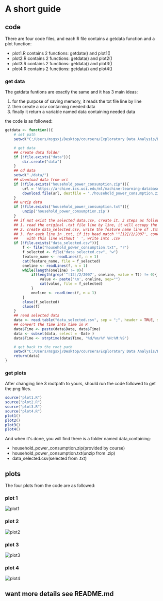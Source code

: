 # A short guide
## code
There are four code files, and each R file contains a getdata function and a plot function:
 - plot1.R contains 2 functions: getdata() and plot1()
 - plot2.R contains 2 functions: getdata() and plot2()
 - plot3.R contains 2 functions: getdata() and plot3()
 - plot4.R contains 2 functions: getdata() and plot4()

### get data
The getdata funtions are exactly the same and it has 3 main ideas:
 1. for the purpose of saving memory, it reads the txt file line by line
 2. then create a csv containing needed data
 3. finally it return a variable named data containing needed data

the code is as followed:
``` R
getdata <- function(){
    # set path
    setwd("C:/Users/msgsxj/Desktop/coursera/Exploratory Data Analysis/ExData_Plotting1")

    # get data
    ## create data folder
    if (!file.exists("data")){
        dir.create("data")
    }
    ## cd data
    setwd("./data/")
    ## download data from url
    if (!file.exists("household_power_consumption.zip")){
        url = 'https://archive.ics.uci.edu/ml/machine-learning-databases/00235/household_power_consumption.zip'
        download.file(url, destfile = "./household_power_consumption.zip", method = "curl")
    }
    ## unzip data
    if (!file.exists("household_power_consumption.txt")){
        unzip('household_power_consumption.zip')
    }
    ## if not exist the selected data.csv, create it. 3 steps as followed:
    ## 1. read the original .txt file line by line, it will occupy the least memory
    ## 2. create data_selected.csv, write the feature name line of .txt into .csv
    ## 3. for each line in .txt, if its head match '^[12]/2/2007', concatenate '\n'
    ##    with this line without ' ', write into .csv
    if (!file.exists("data_selected.csv")){
        f <- file("household_power_consumption.txt", "r")
        f_selected <- file("data_selected.csv", "w")
        feature_name <- readLines(f, n = 1)
        cat(feature_name, file = f_selected)
        oneline <- readLines(f, n = 1)
        while(length(oneline) != 0){
            if(length(grep('^[12]/2/2007', oneline, value = T)) != 0){
                value <- paste('\n', oneline, sep="")
                cat(value, file = f_selected)
            }
            oneline <- readLines(f, n = 1)
        }
        close(f_selected)
        close(f)
    }
    ## read selected data
    data <- read.table("data_selected.csv", sep = ";", header = TRUE, stringsAsFactors = F)
    ## convert the Time into time in R
    data$Time <- paste(data$Date, data$Time)
    data <- subset(data, select = -Date )
    data$Time <- strptime(data$Time, "%d/%m/%Y %H:%M:%S")

    # get back to the root path
    setwd("C:/Users/msgsxj/Desktop/coursera/Exploratory Data Analysis/ExData_Plotting1")
    return(data)
}
```
### get plots
After changing line 3 rootpath to yours, should run the code followed to get the png files.
``` R
source("plot1.R")
source("plot2.R")
source("plot3.R")
source("plot4.R")
plot1()
plot2()
plot3()
plot4()
```
And when it's done, you will find there is a folder named data,containing:
 - household_power_consumption.zip(provided by course)
 - household_power_consumption.txt(unzip from .zip)
 - data_selected.csv(selected from .txt)

## plots
The four plots from the code are as followed:


### plot 1


![plot1](plot1.png)


### plot 2

![plot2](plot2.png)


### plot 3

![plot3](plot3.png)


### plot 4

![plot4](plot4.png)

## want more details see README.md
